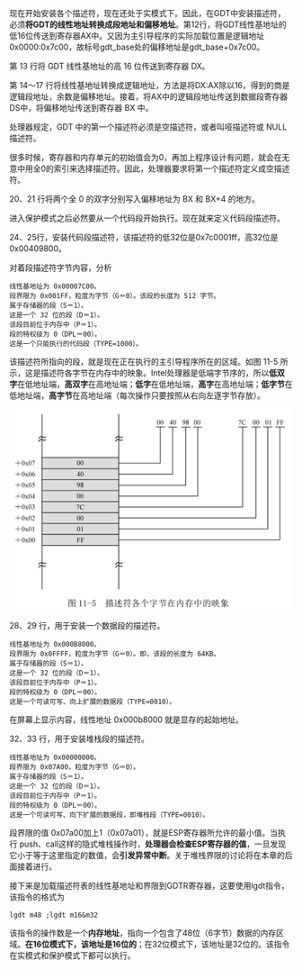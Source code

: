 现在开始安装各个描述符，现在还处于实模式下。因此，在GDT中安装描述符，必须**将GDT的线性地址转换成段地址和偏移地址**。第12行，将GDT线性基地址的低16位传送到寄存器AX中。又因为主引导程序的实际加载位置是逻辑地址0x0000:0x7c00，故标号gdt\_base处的偏移地址是gdt\_base+0x7c00。

第 13 行将 GDT 线性基地址的高 16 位传送到寄存器 DX。

第 14～17 行将线性基地址转换成逻辑地址，方法是将DX:AX除以16，得到的商是逻辑段地址，余数是偏移地址。接着，将AX中的逻辑段地址传送到数据段寄存器DS中，将偏移地址传送到寄存器 BX 中。

处理器规定，GDT 中的第一个描述符必须是空描述符，或者叫哑描述符或 NULL 描述符。

很多时候，寄存器和内存单元的初始值会为0，再加上程序设计有问题，就会在无意中用全0的索引来选择描述符。因此，处理器要求将第一个描述符定义成空描述符。

20、21 行将两个全 0 的双字分别写入偏移地址为 BX 和 BX+4 的地方。

进入保护模式之后必然要从一个代码段开始执行。现在就来定义代码段描述符。

24、25行，安装代码段描述符，该描述符的低32位是0x7c0001ff，高32位是0x00409800。

对着段描述符字节内容，分析

```
线性基地址为 0x00007C00。
段界限为 0x001FF，粒度为字节（G＝0）。该段的长度为 512 字节。
属于存储器的段（S＝1）。
这是一个 32 位的段（D＝1）。
该段目前位于内存中（P＝1）。
段的特权级为 0（DPL＝00）。
这是一个只能执行的代码段（TYPE=1000）。
```

该描述符所指向的段，就是现在正在执行的主引导程序所在的区域。如图 11-5 所示，这是描述符各字节在内存中的映象。Intel处理器是低端字节序的，所以**低双字**在低地址端，**高双字**在高地址端；**低字**在低地址端，**高字**在高地址端；**低字节**在低地址端，**高字节**在高地址端（每次操作只要按照从右向左逐字节存放）。

![config](images/6.png)

28、29 行，用于安装一个数据段的描述符。

```
线性基地址为 0x000B8000。
段界限为 0x0FFFF，粒度为字节（G＝0）。即，该段的长度为 64KB。
属于存储器的段（S＝1）。
这是一个 32 位的段（D＝1）。
该段目前位于内存中（P＝1）。
段的特权级为 0（DPL＝00）。
这是一个可读可写、向上扩展的数据段（TYPE=0010）。
```

在屏幕上显示内容，线性地址 0x000b8000 就是显存的起始地址。

32、33 行，用于安装堆栈段的描述符。

```
线性基地址为 0x00000000。
段界限为 0x07A00，粒度为字节（G＝0）。
属于存储器的段（S＝1）。
这是一个 32 位的段（D＝1）。
该段目前位于内存中（P＝1）。
段的特权级为 0（DPL＝00）。
这是一个可读可写、向下扩展的数据段，即堆栈段（TYPE=0010）。
```

段界限的值 0x07a00加上1（0x07a01），就是ESP寄存器所允许的最小值。当执行 push、call这样的隐式堆栈操作时，**处理器会检查ESP寄存器的值**，一旦发现它小于等于这里指定的数值，会**引发异常中断**。关于堆栈界限的讨论将在本章的后面接着进行。

接下来是加载描述符表的线性基地址和界限到GDTR寄存器，这要使用lgdt指令，该指令的格式为

```
lgdt m48 ;lgdt m16&m32
```

该指令的操作数是一个**内存地址**，指向一个包含了48位（6字节）数据的内存区域。**在16位模式下，该地址是16位的**；在32位模式下，该地址是32位的。该指令在实模式和保护模式下都可以执行。

